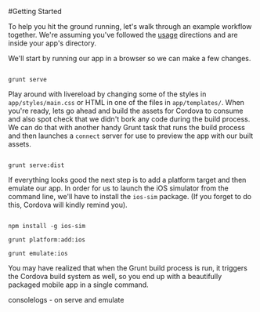 #Getting Started

To help you hit the ground running, let's walk through an example workflow together. We're assuming you've followed the 
[usage](https://github.com/diegonetto/generator-ionic#usage) directions and are inside your app's directory.



We'll start by running our app in a browser so we can make a few changes.

```

grunt serve

```

Play around with livereload by changing some of the styles in `app/styles/main.css` or HTML in one of the files in `app/templates/`. When you're ready, lets go ahead and build the assets for Cordova to consume and also spot check that we didn't bork any code during the build process. We can do that with another handy Grunt task that runs the build process and then launches a `connect` server for use to preview the app with our built assets.

```

grunt serve:dist

```

If everything looks good the next step is to add a platform target and then emulate our app. In order for us to launch the iOS simulator from the command line, we'll have to install the `ios-sim` package. (If you forget to do this, Cordova will kindly remind you).

```

npm install -g ios-sim

grunt platform:add:ios

grunt emulate:ios

```

You may have realized that when the Grunt build process is run, it triggers the Cordova build system as well, so you end up with a beautifully packaged mobile app in a single command.



consolelogs - on serve and emulate
